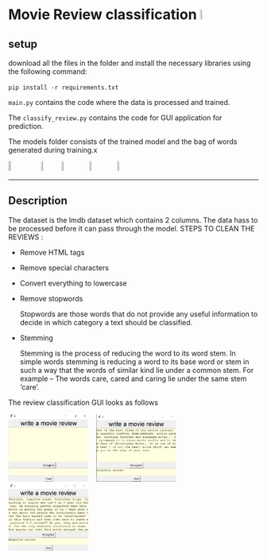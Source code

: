 # Movie Review classification <img src="https://graciesprov.com/wp-content/uploads/2017/12/five-stars4.png" width="5%" height="5%" />


## setup

download all the files in the folder and install the necessary libraries using the following command:

`pip install -r requirements.txt`

`main.py` contains the code where the data is processed and trained.

The `classify_review.py` contains the code for GUI application for prediction.

The models folder consists of the trained model and the bag of words generated during training.x

<img src="https://brandslogos.com/wp-content/uploads/images/large/python-logo-1.png" width="10%" height="10%" />&nbsp;&nbsp;&nbsp;&nbsp;<img src="https://upload.wikimedia.org/wikipedia/commons/thumb/0/05/Scikit_learn_logo_small.svg/1200px-Scikit_learn_logo_small.svg.png" width="5%" height="5%" />&nbsp;&nbsp;&nbsp;&nbsp;<img src="https://upload.wikimedia.org/wikipedia/commons/thumb/3/31/NumPy_logo_2020.svg/1280px-NumPy_logo_2020.svg.png" width="8%" height="8%" />&nbsp;&nbsp;&nbsp;&nbsp;<img src="https://upload.wikimedia.org/wikipedia/commons/thumb/e/ed/Pandas_logo.svg/1200px-Pandas_logo.svg.png" width="8%" height="8%" />&nbsp;&nbsp;&nbsp;&nbsp;<img src="https://miro.medium.com/max/592/0*zKRz1UgqpOZ4bvuA" width="5%" height="5%" />  
***

## Description

The dataset is the Imdb dataset which contains 2 columns. The data hass to be processed before it can pass through the model.
STEPS TO CLEAN THE REVIEWS :
- Remove HTML tags
- Remove special characters
- Convert everything to lowercase
- Remove stopwords

    Stopwords are those words that do not provide any useful information to decide in which category a text should be classified.

- Stemming

    Stemming is the process of reducing the word to its word stem. In simple words stemming is reducing a word to its base word or stem in such a way that the words of similar kind lie under a common stem. For example – The words care, cared and caring lie under the same stem ‘care’.

The review classification GUI looks as follows

<img src="https://github.com/Suhas-Prabhu/Artificial-Intelligence/blob/master/Sentiment%20Analysis/Movie%20review%20sentiment%20analysis/model/image1.jpg" width="32%" height="70%" />&nbsp;&nbsp;&nbsp;&nbsp;<img src="https://github.com/Suhas-Prabhu/Artificial-Intelligence/blob/master/Sentiment%20Analysis/Movie%20review%20sentiment%20analysis/model/image2.jpg" width="32%" height="70%" />&nbsp;&nbsp;&nbsp;&nbsp;<img src="https://github.com/Suhas-Prabhu/Artificial-Intelligence/blob/master/Sentiment%20Analysis/Movie%20review%20sentiment%20analysis/model/image3.jpg" width="32%" height="70%" />

